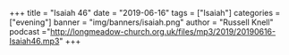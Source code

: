 +++
title = "Isaiah 46"
date = "2019-06-16"
tags = ["Isaiah"]
categories = ["evening"]
banner = "img/banners/isaiah.png"
author = "Russell Knell"
podcast ="http://longmeadow-church.org.uk/files/mp3/2019/20190616-Isaiah46.mp3"
+++
